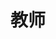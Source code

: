 ---
title: "教师"
draft: false
# page title background image
bg_image: "images/backgrounds/page-title.jpg"
# meta description
description : "我们所有的教师都有着雄厚的文化水平，保证一阵见血"
---